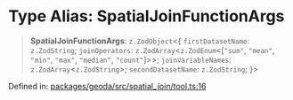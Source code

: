 # Type Alias: SpatialJoinFunctionArgs

> **SpatialJoinFunctionArgs**: `z.ZodObject`\<\{ `firstDatasetName`: `z.ZodString`; `joinOperators`: `z.ZodArray`\<`z.ZodEnum`\<\[`"sum"`, `"mean"`, `"min"`, `"max"`, `"median"`, `"count"`\]\>\>; `joinVariableNames`: `z.ZodArray`\<`z.ZodString`\>; `secondDatasetName`: `z.ZodString`; \}\>

Defined in: [packages/geoda/src/spatial\_join/tool.ts:16](https://github.com/GeoDaCenter/openassistant/blob/36f516b8229288259590b2d9dab3b10cbfc3cbfd/packages/geoda/src/spatial_join/tool.ts#L16)
